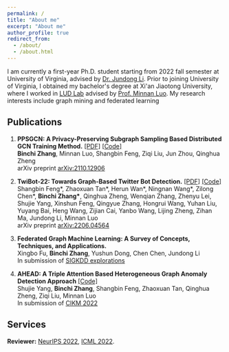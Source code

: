 ```yaml
---
permalink: /
title: "About me"
excerpt: "About me"
author_profile: true
redirect_from: 
  - /about/
  - /about.html
---
```


I am currently a first-year Ph.D. student starting from 2022 fall semester at University of Virginia, advised by [Dr. Jundong Li](http://www.ece.virginia.edu/~jl6qk). Prior to joining University of Virginia, I obtained my bachelor's degree at Xi'an Jiaotong University, where I worked in [LUD Lab](https://luoundergradxjtu.github.io/) advised by [Prof. Minnan Luo](https://gr.xjtu.edu.cn/web/minnluo). My research interests include graph mining and federated learning

Publications
------
1. **PPSGCN: A Privacy-Preserving Subgraph Sampling Based Distributed GCN Training Method.** [\[PDF\]](https://arxiv.org/pdf/2110.12906.pdf) [\[Code\]](https://www.dropbox.com/sh/hetdibd8x3ktjjc/AAAxpr8fsEMR12_pBMk4S5lxa?dl=0) <br> **Binchi Zhang**, Minnan Luo, Shangbin Feng, Ziqi Liu, Jun Zhou, Qinghua Zheng <br>
arXiv preprint [arXiv:2110.12906](https://arxiv.org/abs/2110.12906)

2. **TwiBot-22: Towards Graph-Based Twitter Bot Detection.** [\[PDF\]](https://arxiv.org/pdf/2206.04564.pdf) [\[Code\]](https://twibot22.github.io/)  <br> Shangbin Feng\*, Zhaoxuan Tan\*, Herun Wan\*, Ningnan Wang\*, Zilong Chen\*, **Binchi Zhang\***, Qinghua Zheng, Wenqian Zhang, Zhenyu Lei, Shujie Yang, Xinshun Feng, Qingyue Zhang, Hongrui Wang, Yuhan Liu, Yuyang Bai, Heng Wang, Zijian Cai, Yanbo Wang, Lijing Zheng, Zihan Ma, Jundong Li, Minnan Luo <br>
arXiv preprint [arXiv:2206.04564](https://arxiv.org/abs/2206.04564)

3. **Federated Graph Machine Learning: A Survey of Concepts, Techniques, and Applications.** <br> Xingbo Fu, **Binchi Zhang**, Yushun Dong, Chen Chen, Jundong Li <br>
In submission of [SIGKDD explorations](https://kdd.org/explorations)

4. **AHEAD: A Triple Attention Based Heterogeneous Graph Anomaly Detection Approach** [\[Code\]](https://www.dropbox.com/sh/de0ogy5dd592lm4/AAAGTowL6CNYeUUIfIpjKPC6a?dl=0) <br> Shujie Yang, **Binchi Zhang**, Shangbin Feng, Zhaoxuan Tan, Qinghua Zheng, Ziqi Liu, Minnan Luo <br>
In submission of [CIKM 2022](https://www.cikm2022.org/)

Services
------
**Reviewer:** [NeurIPS 2022](https://nips.cc/Conferences/2022), [ICML 2022](https://icml.cc/Conferences/2022).

<!-- A data-driven personal website
======
Like many other Jekyll-based GitHub Pages templates, academicpages makes you separate the website's content from its form. The content & metadata of your website are in structured markdown files, while various other files constitute the theme, specifying how to transform that content & metadata into HTML pages. You keep these various markdown (.md), YAML (.yml), HTML, and CSS files in a public GitHub repository. Each time you commit and push an update to the repository, the [GitHub pages](https://pages.github.com/) service creates static HTML pages based on these files, which are hosted on GitHub's servers free of charge.

Many of the features of dynamic content management systems (like Wordpress) can be achieved in this fashion, using a fraction of the computational resources and with far less vulnerability to hacking and DDoSing. You can also modify the theme to your heart's content without touching the content of your site. If you get to a point where you've broken something in Jekyll/HTML/CSS beyond repair, your markdown files describing your talks, publications, etc. are safe. You can rollback the changes or even delete the repository and start over -- just be sure to save the markdown files! Finally, you can also write scripts that process the structured data on the site, such as [this one](https://github.com/academicpages/academicpages.github.io/blob/master/talkmap.ipynb) that analyzes metadata in pages about talks to display [a map of every location you've given a talk](https://academicpages.github.io/talkmap.html).

Getting started
======
1. Register a GitHub account if you don't have one and confirm your e-mail (required!)
1. Fork [this repository](https://github.com/academicpages/academicpages.github.io) by clicking the "fork" button in the top right. 
1. Go to the repository's settings (rightmost item in the tabs that start with "Code", should be below "Unwatch"). Rename the repository "[your GitHub username].github.io", which will also be your website's URL.
1. Set site-wide configuration and create content & metadata (see below -- also see [this set of diffs](http://archive.is/3TPas) showing what files were changed to set up [an example site](https://getorg-testacct.github.io) for a user with the username "getorg-testacct")
1. Upload any files (like PDFs, .zip files, etc.) to the files/ directory. They will appear at https://[your GitHub username].github.io/files/example.pdf.  
1. Check status by going to the repository settings, in the "GitHub pages" section

Site-wide configuration
------
The main configuration file for the site is in the base directory in [_config.yml](https://github.com/academicpages/academicpages.github.io/blob/master/_config.yml), which defines the content in the sidebars and other site-wide features. You will need to replace the default variables with ones about yourself and your site's github repository. The configuration file for the top menu is in [_data/navigation.yml](https://github.com/academicpages/academicpages.github.io/blob/master/_data/navigation.yml). For example, if you don't have a portfolio or blog posts, you can remove those items from that navigation.yml file to remove them from the header. 

Create content & metadata
------
For site content, there is one markdown file for each type of content, which are stored in directories like _publications, _talks, _posts, _teaching, or _pages. For example, each talk is a markdown file in the [_talks directory](https://github.com/academicpages/academicpages.github.io/tree/master/_talks). At the top of each markdown file is structured data in YAML about the talk, which the theme will parse to do lots of cool stuff. The same structured data about a talk is used to generate the list of talks on the [Talks page](https://academicpages.github.io/talks), each [individual page](https://academicpages.github.io/talks/2012-03-01-talk-1) for specific talks, the talks section for the [CV page](https://academicpages.github.io/cv), and the [map of places you've given a talk](https://academicpages.github.io/talkmap.html) (if you run this [python file](https://github.com/academicpages/academicpages.github.io/blob/master/talkmap.py) or [Jupyter notebook](https://github.com/academicpages/academicpages.github.io/blob/master/talkmap.ipynb), which creates the HTML for the map based on the contents of the _talks directory).

**Markdown generator**

I have also created [a set of Jupyter notebooks](https://github.com/academicpages/academicpages.github.io/tree/master/markdown_generator
) that converts a CSV containing structured data about talks or presentations into individual markdown files that will be properly formatted for the academicpages template. The sample CSVs in that directory are the ones I used to create my own personal website at stuartgeiger.com. My usual workflow is that I keep a spreadsheet of my publications and talks, then run the code in these notebooks to generate the markdown files, then commit and push them to the GitHub repository.

How to edit your site's GitHub repository
------
Many people use a git client to create files on their local computer and then push them to GitHub's servers. If you are not familiar with git, you can directly edit these configuration and markdown files directly in the github.com interface. Navigate to a file (like [this one](https://github.com/academicpages/academicpages.github.io/blob/master/_talks/2012-03-01-talk-1.md) and click the pencil icon in the top right of the content preview (to the right of the "Raw | Blame | History" buttons). You can delete a file by clicking the trashcan icon to the right of the pencil icon. You can also create new files or upload files by navigating to a directory and clicking the "Create new file" or "Upload files" buttons. 

Example: editing a markdown file for a talk
![Editing a markdown file for a talk](/images/editing-talk.png)

For more info
------
More info about configuring academicpages can be found in [the guide](https://academicpages.github.io/markdown/). The [guides for the Minimal Mistakes theme](https://mmistakes.github.io/minimal-mistakes/docs/configuration/) (which this theme was forked from) might also be helpful. -->

